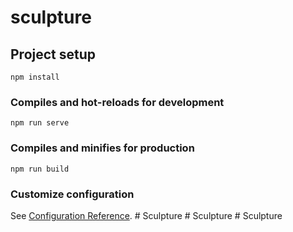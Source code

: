 # sculpture

## Project setup
```
npm install
```

### Compiles and hot-reloads for development
```
npm run serve
```

### Compiles and minifies for production
```
npm run build
```

### Customize configuration
See [Configuration Reference](https://cli.vuejs.org/config/).
#   S c u l p t u r e  
 #   S c u l p t u r e  
 #   S c u l p t u r e  
 